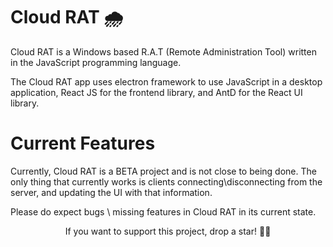 # Cloud RAT 🌧

Cloud RAT is a Windows based R.A.T (Remote Administration Tool) written in the JavaScript programming language.

The Cloud RAT app uses electron framework to use JavaScript in a desktop application, React JS for the frontend library, and AntD for the React UI library.

# Current Features

Currently, Cloud RAT is a BETA project and is not close to being done.
The only thing that currently works is clients connecting\disconnecting from the server, and updating the UI with that information.

Please do expect bugs \ missing features in Cloud RAT in its current state.

<p align='center'>If you want to support this project, drop a star! 🌟🤩</p>
